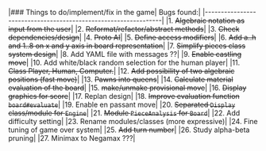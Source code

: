 |### Things to do/implement/fix in the game| Bugs found:|
|----------------------------------------------------------------|
|1. ~~Algebraic notation as input from the user~~|
|2. ~~Reformat/refactor/abstract methods~~|
|3. ~~Check dependencies/design~~|
|4. ~~Proto AI~~|
|5. ~~Define access modifiers~~|
|6. ~~Add a..h and 1..8 on x and y axis in board representation~~|
|7. ~~Simplify pieces class system design~~|
|8. Add YAML file with messages ??|
|9. ~~Enable castling move~~|
|10. Add white/black random selection for the human player|
|11. ~~Class Player, Human, Computer.~~|
|12. ~~Add possibility of two algebraic positions (fast move)~~|
|13. ~~Pawns into queens~~|
|14. ~~Calculate material evaluation of the board~~|
|15. ~~make/unmake provisional move~~|
|16. ~~Display graphics for score~~|
|17. Replan design|
|18. ~~Improve evaluation function `board#evaluate`~~|
|19. Enable en passant move|
|20. ~~Separated `Display` class/module for `Engine`~~|
|21. ~~Module `PieceAnalysis` for `Board`~~|
|22. Add difficulty setting|
|23. Rename modules/classes (more expressive)|
|24. Fine tuning of game over system|
|25. ~~Add turn number~~|
|26. Study alpha-beta pruning|
|27. Minimax to Negamax ???|